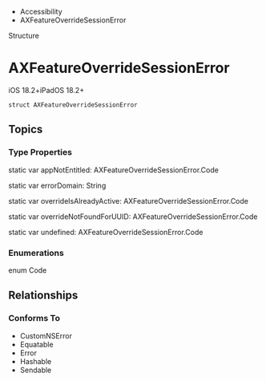 

- Accessibility
-  AXFeatureOverrideSessionError 

Structure

# AXFeatureOverrideSessionError

iOS 18.2+iPadOS 18.2+

``` source
struct AXFeatureOverrideSessionError
```

## Topics

### Type Properties

static var appNotEntitled: AXFeatureOverrideSessionError.Code

static var errorDomain: String

static var overrideIsAlreadyActive: AXFeatureOverrideSessionError.Code

static var overrideNotFoundForUUID: AXFeatureOverrideSessionError.Code

static var undefined: AXFeatureOverrideSessionError.Code

### Enumerations

enum Code

## Relationships

### Conforms To

- CustomNSError
- Equatable
- Error
- Hashable
- Sendable

